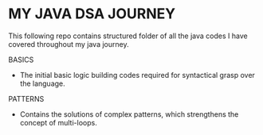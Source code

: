# MY JAVA DSA JOURNEY
This following repo contains structured folder of all the java codes I have covered throughout my java journey.

<span>BASICS</span>
- The initial basic logic building codes required for syntactical grasp over the language.  

<span>PATTERNS</span>
- Contains the solutions of complex patterns, which strengthens the concept of multi-loops.
